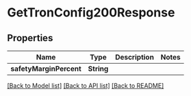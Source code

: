 # GetTronConfig200Response

## Properties
Name | Type | Description | Notes
------------ | ------------- | ------------- | -------------
**safetyMarginPercent** | **String** |  | 

[[Back to Model list]](../README.md#documentation-for-models) [[Back to API list]](../README.md#documentation-for-api-endpoints) [[Back to README]](../README.md)


